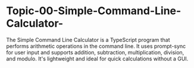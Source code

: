 # Topic-00-Simple-Command-Line-Calculator-
The Simple Command Line Calculator is a TypeScript program that performs arithmetic operations in the command line. It uses prompt-sync for user input and supports addition, subtraction, multiplication, division, and modulo. It's lightweight and ideal for quick calculations without a GUI.
